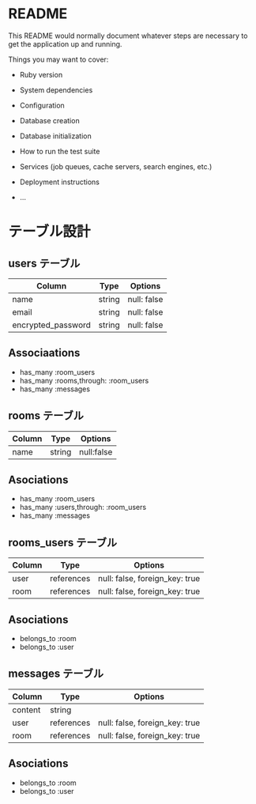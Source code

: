 # README

This README would normally document whatever steps are necessary to get the
application up and running.

Things you may want to cover:

* Ruby version

* System dependencies

* Configuration

* Database creation

* Database initialization

* How to run the test suite

* Services (job queues, cache servers, search engines, etc.)

* Deployment instructions

* ...
 
 # テーブル設計

 ## users テーブル

 | Column             | Type   | Options     |
 |------------------- | ------ |------------ |
 | name               | string | null: false |
 | email              | string | null: false |
 | encrypted_password | string | null: false |

 ## Associaations

 - has_many :room_users
 - has_many :rooms,through: :room_users
 - has_many :messages

 ## rooms テーブル

 | Column | Type   | Options     |
 | ------ | ------ | ----------- |
 | name   | string | null:false  |

 ## Asociations

 - has_many :room_users
 - has_many :users,through: :room_users
 - has_many :messages

 ## rooms_users テーブル 

 | Column  | Type       | Options                        |
 |---------| ---------- |--------------------------------|
 | user    | references | null: false, foreign_key: true |
 | room    | references | null: false, foreign_key: true |

 ## Asociations

 - belongs_to :room
 - belongs_to :user

 ## messages テーブル

 | Column  | Type       | Options                        |
 |---------| ---------- |--------------------------------|
 | content | string     |                                |
 | user    | references | null: false, foreign_key: true |
 | room    | references | null: false, foreign_key: true |

 ## Asociations

 - belongs_to :room
 - belongs_to :user

